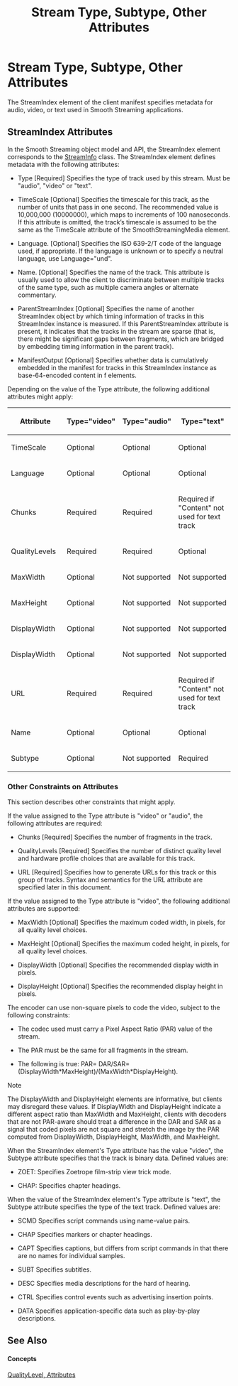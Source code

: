 ﻿---
title: Stream Type, Subtype, Other Attributes
TOCTitle: Stream Type, Subtype, Other Attributes
ms:assetid: eada3fe3-b0a0-4605-8b98-9c772c52e304
ms:mtpsurl: https://msdn.microsoft.com/en-us/library/Ff728117(v=VS.95)
ms:contentKeyID: 46359329
ms.date: 05/31/2012
mtps_version: v=VS.95
---

# Stream Type, Subtype, Other Attributes

The StreamIndex element of the client manifest specifies metadata for audio, video, or text used in Smooth Streaming applications.

## StreamIndex Attributes

In the Smooth Streaming object model and API, the StreamIndex element corresponds to the [StreamInfo](streaminfo-class-microsoft-web-media-smoothstreaming_1.md) class. The StreamIndex element defines metadata with the following attributes:

  - Type \[Required\] Specifies the type of track used by this stream. Must be "audio", "video" or "text".

  - TimeScale \[Optional\] Specifies the timescale for this track, as the number of units that pass in one second. The recommended value is 10,000,000 (10000000), which maps to increments of 100 nanoseconds. If this attribute is omitted, the track’s timescale is assumed to be the same as the TimeScale attribute of the SmoothStreamingMedia element.

  - Language. \[Optional\] Specifies the ISO 639-2/T code of the language used, if appropriate. If the language is unknown or to specify a neutral language, use Language="und".

  - Name. \[Optional\] Specifies the name of the track. This attribute is usually used to allow the client to discriminate between multiple tracks of the same type, such as multiple camera angles or alternate commentary.

  - ParentStreamIndex \[Optional\] Specifies the name of another StreamIndex object by which timing information of tracks in this StreamIndex instance is measured. If this ParentStreamIndex attribute is present, it indicates that the tracks in the stream are sparse (that is, there might be significant gaps between fragments, which are bridged by embedding timing information in the parent track).

  - ManifestOutput \[Optional\] Specifies whether data is cumulatively embedded in the manifest for tracks in this StreamIndex instance as base-64-encoded content in f elements.

Depending on the value of the Type attribute, the following additional attributes might apply:

<table>
<colgroup>
<col style="width: 25%" />
<col style="width: 25%" />
<col style="width: 25%" />
<col style="width: 25%" />
</colgroup>
<thead>
<tr class="header">
<th><p>Attribute</p></th>
<th><p>Type=&quot;video&quot;</p></th>
<th><p>Type=&quot;audio&quot;</p></th>
<th><p>Type=&quot;text&quot;</p></th>
</tr>
</thead>
<tbody>
<tr class="odd">
<td><p>TimeScale</p></td>
<td><p>Optional</p></td>
<td><p>Optional</p></td>
<td><p>Optional</p></td>
</tr>
<tr class="even">
<td><p>Language</p></td>
<td><p>Optional</p></td>
<td><p>Optional</p></td>
<td><p>Optional</p></td>
</tr>
<tr class="odd">
<td><p>Chunks</p></td>
<td><p>Required</p></td>
<td><p>Required</p></td>
<td><p>Required if &quot;Content&quot; not used for text track</p></td>
</tr>
<tr class="even">
<td><p>QualityLevels</p></td>
<td><p>Required</p></td>
<td><p>Required</p></td>
<td><p>Optional</p></td>
</tr>
<tr class="odd">
<td><p>MaxWidth</p></td>
<td><p>Optional</p></td>
<td><p>Not supported</p></td>
<td><p>Not supported</p></td>
</tr>
<tr class="even">
<td><p>MaxHeight</p></td>
<td><p>Optional</p></td>
<td><p>Not supported</p></td>
<td><p>Not supported</p></td>
</tr>
<tr class="odd">
<td><p>DisplayWidth</p></td>
<td><p>Optional</p></td>
<td><p>Not supported</p></td>
<td><p>Not supported</p></td>
</tr>
<tr class="even">
<td><p>DisplayWidth</p></td>
<td><p>Optional</p></td>
<td><p>Not supported</p></td>
<td><p>Not supported</p></td>
</tr>
<tr class="odd">
<td><p>URL</p></td>
<td><p>Required</p></td>
<td><p>Required</p></td>
<td><p>Required if &quot;Content&quot; not used for text track</p></td>
</tr>
<tr class="even">
<td><p>Name</p></td>
<td><p>Optional</p></td>
<td><p>Optional</p></td>
<td><p>Optional</p></td>
</tr>
<tr class="odd">
<td><p>Subtype</p></td>
<td><p>Optional</p></td>
<td><p>Not supported</p></td>
<td><p>Required</p></td>
</tr>
</tbody>
</table>


### Other Constraints on Attributes

This section describes other constraints that might apply.

If the value assigned to the Type attribute is "video" or "audio", the following attributes are required:

  - Chunks \[Required\] Specifies the number of fragments in the track.

  - QualityLevels \[Required\] Specifies the number of distinct quality level and hardware profile choices that are available for this track.

  - URL \[Required\] Specifies how to generate URLs for this track or this group of tracks. Syntax and semantics for the URL attribute are specified later in this document.

If the value assigned to the Type attribute is "video", the following additional attributes are supported:

  - MaxWidth \[Optional\] Specifies the maximum coded width, in pixels, for all quality level choices.

  - MaxHeight \[Optional\] Specifies the maximum coded height, in pixels, for all quality level choices.

  - DisplayWidth \[Optional\] Specifies the recommended display width in pixels.

  - DisplayHeight \[Optional\] Specifies the recommended display height in pixels.

The encoder can use non-square pixels to code the video, subject to the following constraints:

  - The codec used must carry a Pixel Aspect Ratio (PAR) value of the stream.

  - The PAR must be the same for all fragments in the stream.

  - The following is true: PAR= DAR/SAR=(DisplayWidth\*MaxHeight)/(MaxWidth\*DisplayHeight).


> [!NOTE]
> <P>The DisplayWidth and DisplayHeight elements are informative, but clients may disregard these values. If DisplayWidth and DisplayHeight indicate a different aspect ratio than MaxWidth and MaxHeight, clients with decoders that are not PAR-aware should treat a difference in the DAR and SAR as a signal that coded pixels are not square and stretch the image by the PAR computed from DisplayWidth, DisplayHeight, MaxWidth, and MaxHeight.</P>



When the StreamIndex element's Type attribute has the value "video", the Subtype attribute specifies that the track is binary data. Defined values are:

  - ZOET: Specifies Zoetrope film-strip view trick mode.

  - CHAP: Specifies chapter headings.

When the value of the StreamIndex element's Type attribute is "text", the Subtype attribute specifies the type of the text track. Defined values are:

  - SCMD Specifies script commands using name-value pairs.

  - CHAP Specifies markers or chapter headings.

  - CAPT Specifies captions, but differs from script commands in that there are no names for individual samples.

  - SUBT Specifies subtitles.

  - DESC Specifies media descriptions for the hard of hearing.

  - CTRL Specifies control events such as advertising insertion points.

  - DATA Specifies application-specific data such as play-by-play descriptions.

## See Also

#### Concepts

[QualityLevel, Attributes](qualitylevel-attributes.md)

